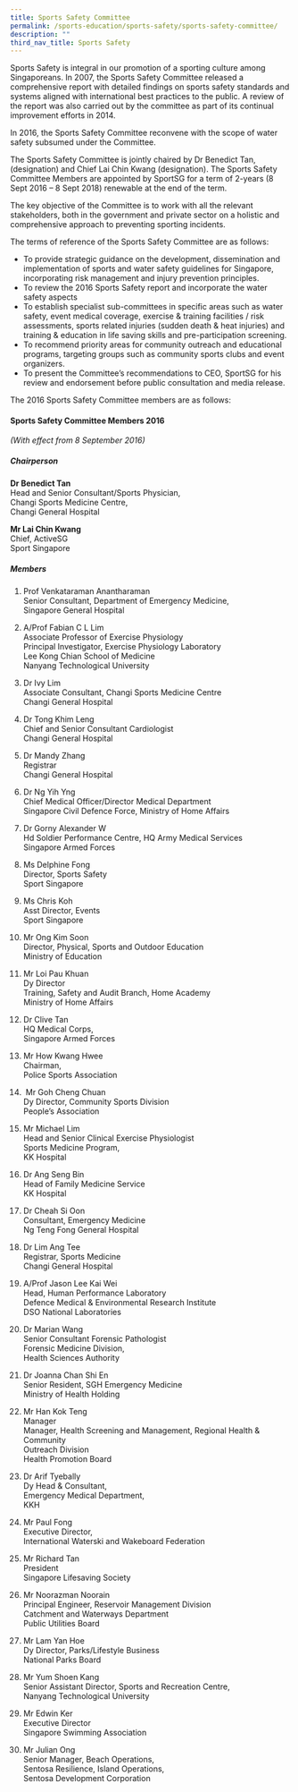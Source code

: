 ```yaml
---
title: Sports Safety Committee
permalink: /sports-education/sports-safety/sports-safety-committee/
description: ""
third_nav_title: Sports Safety
---
```

Sports Safety is integral in our promotion of a sporting culture among Singaporeans. In 2007, the Sports Safety Committee released a comprehensive report with detailed findings on sports safety standards and systems aligned with international best practices to the public. A review of the report was also carried out by the committee as part of its continual improvement efforts in 2014.

In 2016, the Sports Safety Committee reconvene with the scope of water safety subsumed under the Committee.

The Sports Safety Committee is jointly chaired by Dr Benedict Tan, (designation) and Chief Lai Chin Kwang (designation). The Sports Safety Committee Members are appointed by SportSG for a term of 2-years (8 Sept 2016 – 8 Sept 2018) renewable at the end of the term. 

The key objective of the Committee is to work with all the relevant stakeholders, both in the government and private sector on a holistic and comprehensive approach to preventing sporting incidents. 

The terms of reference of the Sports Safety Committee are as follows:  

*   To provide strategic guidance on the development, dissemination and implementation of sports and water safety guidelines for Singapore, incorporating risk management and injury prevention principles.
*   To review the 2016 Sports Safety report and incorporate the water safety aspects
*   To establish specialist sub-committees in specific areas such as water safety, event medical coverage, exercise & training facilities / risk assessments, sports related injuries (sudden death & heat injuries) and training & education in life saving skills and pre-participation screening.
*   To recommend priority areas for community outreach and educational programs, targeting groups such as community sports clubs and event organizers.
*   To present the Committee’s recommendations to CEO, SportSG for his review and endorsement before public consultation and media release.

The 2016 Sports Safety Committee members are as follows:

#### **Sports Safety Committee Members 2016**
*(With effect from 8 September 2016)*

##### **Chairperson**
**Dr Benedict Tan** 
<br>
Head and Senior Consultant/Sports Physician,
<br>
Changi Sports Medicine Centre,
<br>
Changi General Hospital

**Mr Lai Chin Kwang**
<br>
Chief, ActiveSG<br>
Sport Singapore

##### **Members**
1.  Prof Venkataraman Anantharaman  
    Senior Consultant, Department of Emergency Medicine,  
    Singapore General Hospital
2.  A/Prof Fabian C L Lim  
    Associate Professor of Exercise Physiology  
    Principal Investigator, Exercise Physiology Laboratory  
    Lee Kong Chian School of Medicine  
    Nanyang Technological University
3.  Dr Ivy Lim  
    Associate Consultant, Changi Sports Medicine Centre  
    Changi General Hospital
4.  Dr Tong Khim Leng  
    Chief and Senior Consultant Cardiologist  
    Changi General Hospital
5.  Dr Mandy Zhang  
    Registrar  
    Changi General Hospital
6.  Dr Ng Yih Yng  
    Chief Medical Officer/Director Medical Department  
    Singapore Civil Defence Force, Ministry of Home Affairs
7.  Dr Gorny Alexander W  
    Hd Soldier Performance Centre, HQ Army Medical Services  
    Singapore Armed Forces
8.  Ms Delphine Fong  
    Director, Sports Safety  
    Sport Singapore
9.  Ms Chris Koh  
    Asst Director, Events  
    Sport Singapore
10.  Mr Ong Kim Soon  
    Director, Physical, Sports and Outdoor Education  
    Ministry of Education
11.  Mr Loi Pau Khuan  
    Dy Director  
    Training, Safety and Audit Branch, Home Academy  
    Ministry of Home Affairs
12.  Dr Clive Tan  
    HQ Medical Corps,  
    Singapore Armed Forces
13.  Mr How Kwang Hwee  
    Chairman,  
    Police Sports Association
14.   Mr Goh Cheng Chuan  
    Dy Director, Community Sports Division  
    People’s Association 
15.  Mr Michael Lim  
    Head and Senior Clinical Exercise Physiologist  
    Sports Medicine Program,  
    KK Hospital  
16.  Dr Ang Seng Bin  
    Head of Family Medicine Service  
    KK Hospital 
17.  Dr Cheah Si Oon  
    Consultant, Emergency Medicine  
    Ng Teng Fong General Hospital
18.  Dr Lim Ang Tee  
    Registrar, Sports Medicine  
    Changi General Hospital
19.  A/Prof Jason Lee Kai Wei  
    Head, Human Performance Laboratory  
    Defence Medical & Environmental Research Institute  
    DSO National Laboratories 
20.  Dr Marian Wang  
    Senior Consultant Forensic Pathologist  
    Forensic Medicine Division,  
    Health Sciences Authority
21.  Dr Joanna Chan Shi En  
    Senior Resident, SGH Emergency Medicine  
    Ministry of Health Holding
22.  Mr Han Kok Teng  
    Manager  
    Manager, Health Screening and Management, Regional Health & Community  
    Outreach Division  
    Health Promotion Board

23.  Dr Arif Tyebally  
    Dy Head & Consultant,  
    Emergency Medical Department,  
    KKH 
24.  Mr Paul Fong  
    Executive Director,  
    International Waterski and Wakeboard Federation 
25.  Mr Richard Tan  
    President  
    Singapore Lifesaving Society 
26.  Mr Noorazman Noorain  
    Principal Engineer, Reservoir Management Division  
    Catchment and Waterways Department  
    Public Utilities Board 
27.  Mr Lam Yan Hoe  
    Dy Director, Parks/Lifestyle Business  
    National Parks Board  
28.  Mr Yum Shoen Kang  
    Senior Assistant Director, Sports and Recreation Centre,  
    Nanyang Technological University 
29.  Mr Edwin Ker  
    Executive Director  
    Singapore Swimming Association
30.  Mr Julian Ong  
    Senior Manager, Beach Operations,  
    Sentosa Resilience, Island Operations,  
    Sentosa Development Corporation